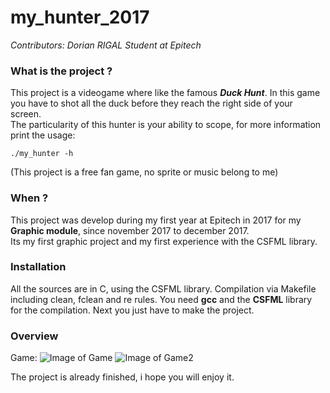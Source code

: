 # my_hunter_2017
*Contributors: Dorian RIGAL Student at Epitech*  

### **What is the project ?**
This project is a videogame where like the famous ***Duck Hunt***. In this game you have to shot all the duck before they reach the right side of your screen.  
The particularity of this hunter is your ability to scope, for more information print the usage:  

`./my_hunter -h`  

(This project is a free fan game, no sprite or music belong to me)

### **When ?**
This project was develop during my first year at Epitech in 2017 for my **Graphic module**, since november 2017 to december 2017.  
Its my first graphic project and my first experience with the CSFML library.

### **Installation**
All the sources are in C, using the CSFML library.
Compilation via Makefile including clean, fclean and re rules. You need **gcc** and the **CSFML** library for the compilation.
Next you just have to make the project.
  
### **Overview**
Game:
![Image of Game](https://user-images.githubusercontent.com/35603126/36589079-6978f8c0-188a-11e8-9705-6dc6b07fb974.png)
![Image of Game2](https://user-images.githubusercontent.com/35603126/36589089-6d79bff4-188a-11e8-9f63-0744d4f0f4c3.png)

The project is already finished, i hope you will enjoy it.
